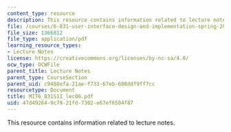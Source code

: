 ```yaml
---
content_type: resource
description: This resource contains information related to lecture notes.
file: /courses/6-831-user-interface-design-and-implementation-spring-2011/47d492649c7921fd7302e67ef6504f87_MIT6_831S11_lec06.pdf
file_size: 1366812
file_type: application/pdf
learning_resource_types:
- Lecture Notes
license: https://creativecommons.org/licenses/by-nc-sa/4.0/
ocw_type: OCWFile
parent_title: Lecture Notes
parent_type: CourseSection
parent_uid: c9488efa-21ae-f733-67eb-608ddf9ff7cc
resourcetype: Document
title: MIT6_831S11_lec06.pdf
uid: 47d49264-9c79-21fd-7302-e67ef6504f87
---
```

This resource contains information related to lecture notes.